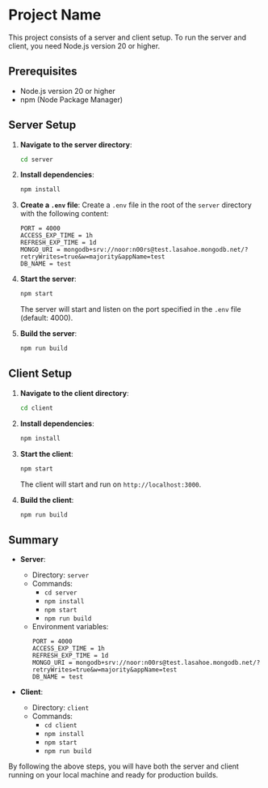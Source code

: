 # Project Name

This project consists of a server and client setup. To run the server and client, you need Node.js version 20 or higher.

## Prerequisites

- Node.js version 20 or higher
- npm (Node Package Manager)

## Server Setup

1. **Navigate to the server directory**:
    ```bash
    cd server
    ```

2. **Install dependencies**:
    ```bash
    npm install
    ```

3. **Create a `.env` file**:
    Create a `.env` file in the root of the `server` directory with the following content:
    ```env
    PORT = 4000
    ACCESS_EXP_TIME = 1h
    REFRESH_EXP_TIME = 1d
    MONGO_URI = mongodb+srv://noor:n00rs@test.lasahoe.mongodb.net/?retryWrites=true&w=majority&appName=test
    DB_NAME = test
    ```

4. **Start the server**:
    ```bash
    npm start
    ```

    The server will start and listen on the port specified in the `.env` file (default: 4000).

5. **Build the server**:
    ```bash
    npm run build
    ```

## Client Setup

1. **Navigate to the client directory**:
    ```bash
    cd client
    ```

2. **Install dependencies**:
    ```bash
    npm install
    ```

3. **Start the client**:
    ```bash
    npm start
    ```

    The client will start and run on `http://localhost:3000`.

4. **Build the client**:
    ```bash
    npm run build
    ```

## Summary

- **Server**:
  - Directory: `server`
  - Commands:
    - `cd server`
    - `npm install`
    - `npm start`
    - `npm run build`
  - Environment variables:
    ```env
    PORT = 4000
    ACCESS_EXP_TIME = 1h
    REFRESH_EXP_TIME = 1d
    MONGO_URI = mongodb+srv://noor:n00rs@test.lasahoe.mongodb.net/?retryWrites=true&w=majority&appName=test
    DB_NAME = test
    ```

- **Client**:
  - Directory: `client`
  - Commands:
    - `cd client`
    - `npm install`
    - `npm start`
    - `npm run build`

By following the above steps, you will have both the server and client running on your local machine and ready for production builds.
